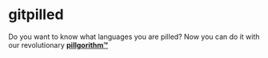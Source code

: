 # gitpilled 

Do you want to know what languages you are pilled? Now you can do it with our revolutionary [**pillgorithm™**](https://github.com/Hacksore/gitpilled/blob/main/src/utils/pillgorithm.ts)
